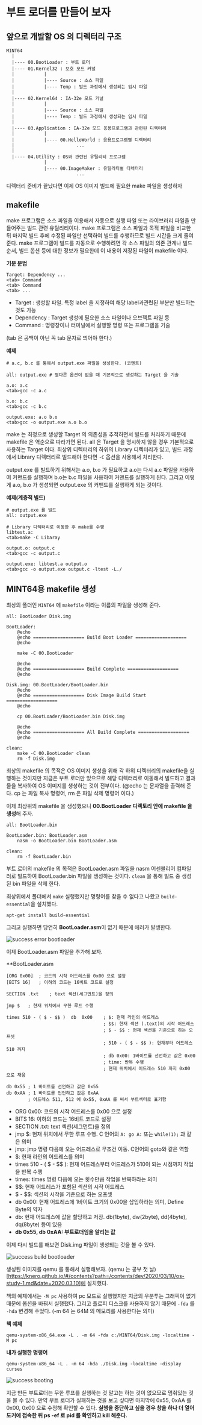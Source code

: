 # 부트 로더를 만들어 보자

## 앞으로 개발할 OS 의 디렉터리 구조

```
MINT64
  |
  |---- 00.BootLoader : 부트 로더
  |---- 01.Kernel32 : 보호 모드 커널
  |           |
  |           |---- Source : 소스 파일
  |           |---- Temp : 빌드 과정에서 생성되는 임시 파일
  |
  |---- 02.Kernel64 : IA-32e 모드 커널
  |           |
  |           |---- Source : 소스 파일
  |           |---- Temp : 빌드 과정에서 생성되는 임시 파일
  |
  |---- 03.Application : IA-32e 모드 응용프로그램과 관련된 디렉터리
  |           |
  |           |---- 00.HelloWorld : 응용프로그램별 디렉터리
  |                       ...
  |
  |---- 04.Utility : OS와 관련된 유틸리티 프로그램
              |
              |---- 00.ImageMaker : 유틸리티별 디렉터리
                          ...
```

디렉터리 준비가 끝났다면 이제 OS 이미지 빌드에 필요한 make 파일을 생성하자

## makefile

make 프로그램은 소스 파일을 이용해서 자동으로 실행 파일 또는 라이브러리 파일을 만들어주는 빌드 관련 유틸리티이다. make 프로그램은 소스 파일과 목적 파일을 비교한 뒤 마지막 빌드 후에 수정된 파일만 선택하여 빌드를 수행하므로 빌드 시간을 크게 줄여준다. make 프로그램이 빌드를 자동으로 수행하려면 각 소스 파일의 의존 관계나 빌드 순서, 빌드 옵션 등에 대한 정보가 필요한데 이 내용이 저장된 파일이 makefile 이다.

**기분 문법**
```
Target: Dependency ...
<tab> Command
<tab> Command
<tab> ...
```

- Target : 생성할 파일. 특정 label 을 지정하여 해당 label과관련된 부분만 빌드하는 것도 가능
- Dependency : Target 생성에 필요한 소스 파일이나 오브젝트 파일 등
- Command : 명령창이나 터미널에서 실행할 명령 또는 프로그램을 기술

(tab 은 공백이 아닌 꼭 tab 문자로 띄어야 한다.)

**예제**
```
# a.c, b.c 를 통해서 output.exe 파일을 생성한다. (코멘트)

all: output.exe # 별다른 옵션이 없을 때 기본적으로 생성하는 Target 을 기술

a.o: a.c
<tab>gcc -c a.c

b.o: b.c
<tab>gcc -c b.c

output.exe: a.o b.o
<tab>gcc -o output.exe a.o b.o
```

make 는 최정으로 생성할 Target 의 의존성을 추적하면서 빌드를 처리하기 때문에 makefile 은 역순으로 따라가면 된다. all 은 Target 을 명시하지 않을 경우 기본적으로 사용하는 Target 이다.
최상위 디렉터리의 하위의 Library 디렉터리가 있고, 빌드 과정에서 Library 디렉터리르 빌드해야 한다면 `-C` 옵션을 사용해서 처리한다.

output.exe 를 빌드하기 위해서는 a.o, b.o 가 필요하고 a.o는 다시 a.c 파일을 사용하여 커맨드를 실행하며 b.o는 b.c 파일을 사용하여 커맨드를 실행하게 된다. 그리고 이렇게 a.o, b.o 가 생성되면 output.exe 의 커맨드를 실행하게 되는 것이다.

**예제(계층적 빌드)**
```
# output.exe 를 빌드
all: output.exe

# Library 디렉터리로 이동한 후 make를 수행
libtest.a:
<tab>make -C Libaray

output.o: output.c
<tab>gcc -c output.c

output.exe: libtest.a output.o
<tab>gcc -o output.exe output.c -ltest -L./
```

## MINT64용 makefile 생성

최상의 폴더인 `MINT64` 에 `makefile` 이라는 이름의 파일을 생성해 준다.

```
all: BootLoader Disk.img

BootLoader:
	@echo
	@echo =================== Build Boot Loader ===================
	@echo

	make -C 00.BootLoader

	@echo
	@echo =================== Build Complete ===================
	@echo

Disk.img: 00.BootLoader/BootLoader.bin
	@echo
	@echo =================== Disk Image Build Start ===================
	@echo

	cp 00.BootLoader/BootLoader.bin Disk.img

	@echo
	@echo =================== All Build Complete ===================
	@echo

clean:
	make -C 00.BootLoader clean
	rm -f Disk.img
```

최상의 makefile 의 목적은 OS 이미지 생성을 위해 각 하위 디렉터리의 makefile을 실행하는 것이지만 지금은 부트 로더만 있으므로 해당 디렉터리로 이동해서 빌드하고 결과물을 복사하여 OS 이미지를 생성하는 것이 전부이다. (@echo 는 문자열을 출력해 준다. cp 는 파일 복사 명령어, rm 은 파일 삭제 명령어 이다.)

이제 최상위의 makefile 을 생성했으니 **00.BootLoader 디렉토리 안에 makefile 을 생성**해 주자.

```
all: BootLoader.bin

BootLoader.bin: BootLoader.asm
	nasm -o BootLoader.bin BootLoader.asm

clean:
	rm -f BootLoader.bin
```

부트 로더의 makefile 의 목적은 BootLoader.asm 파일을 nasm 어센블리어 컴파일러로 빌드하여 BootLoader.bin 파일을 생성하는 것이다.
`clean` 을 통해 빌드 중 생성된 bin 파일을 삭제 한다.

최상위에서 폴더에서 `make` 실행했지만 명령어를 찾을 수 없다고 나왔고 `build-essential`을 설치했다.

```
apt-get install build-essential
```

그리고 실행하면 당연히 **BootLoader.asm**이 없기 때문에 에러가 발생한다. 

![success error bootloader](//knero.github.io/contents/dev/2020/03/20/image/os-study-5-1.png)

이제 BootLoader.asm 파일을 추가해 보자.

**BootLoader.asm
```
[ORG 0x00]  ; 코드의 시작 어드레스를 0x00 으로 설정
[BITS 16]   ; 이하의 코드는 16비트 코드로 설정

SECTION .txt    ; text 섹션(세그먼트)을 정의

jmp $   ; 현재 위치에서 무한 루프 수행

times 510 - ( $ - $$ )  db  0x00    ; $: 현재 라인의 어드레스
                                    ; $$: 현재 섹션 (.text)의 시작 어드레스
                                    ; $ - $$ : 현재 섹션을 기준으로 하는 오프셋
                                    ; 510 - ( $ - $$ ): 현재부터 어드레스 510 까지
                                    ; db 0x00: 1바이트를 선언하고 값은 0x00
                                    ; time: 반복 수행
                                    ; 현재 위치에서 어드레스 510 까지 0x00 으로 채움

db 0x55 ; 1 바이트를 선언하고 값은 0x55
db 0xAA ; 1 바이트를 언언하고 값은 0xAA
        ; 어드레스 511, 512 에 0x55, 0xAA 를 써서 부트섹터로 표기함
```

- ORG 0x00: 코드의 시작 어드레스를 0x00 으로 설정
- BITS 16: 이하의 코드는 16비트 코드로 설정
- SECTION .txt: text 섹션(세그먼트)을 정의
- jmp $: 현재 위치에서 무한 루프 수행. C 언어의 ```A: go A:``` 또는 ```while(1);``` 과 같은 의미
- jmp: jmp 명령 다음에 오는 어드레스로 무조건 이동. C언어의 goto와 같은 역할
- $: 현재 라인의 어드레스를 의미
- times 510 - ( $ - $$ ): 현재 어드레스부터 어드레스가 510이 되는 시점까지 작업을 반복 수행
- times: times 명령 다음에 오는 횟수만큼 작업을 반복하라는 의미
- $$: 현재 어드레스가 포함된 섹션의 시작 어드레스
- $ - $$: 섹션의 시작을 기준으로 하는 오프셋
- db 0x00: 현재 어드레스에 1바이트 크기의 0x00을 삽입하라는 의미, Define Byte의 약자
- db: 현재 어드레스에 값을 할당하고 저장. db(1byte), dw(2byte), dd(4byte), dq(8byte) 등이 있음
- **db 0x55, db 0xAA: 부트로더임을 알리는 값**

이제 다시 빌드를 해보면 Disk.img 파일이 생성되는 것을 볼 수 있다.

![success build bootloader](//knero.github.io/contents/dev/2020/03/20/image/os-study-5-2.png)

생성된 이미지를 qemu 를 통해서 실행해보자. (qemu 는 공부 첫 날)[https://knero.github.io/#/contents?path=/contents/dev/2020/03/10/os-study-1.md&date=2020.03.10]에 설치했다.

책의 예제에서는 `-M pc` 사용하여 pc 모드로 실행했지만 지금의 우분투는 그래픽이 없기 때문에 옵션을 바꿔서 실행했다. 그리고 플로피 디스크를 사용하지 않기 때문에 `-fda` 를 `-hda` 변경해 주었다. (-m 64 는 64M 의 메모리를 사용한다는 의미)

**책 예제**
```
qemu-system-x86_64.exe -L . -m 64 -fda c:/MINT64/Disk.img -localtime -M pc
```

**내가 실행한 명령어**
```
qemu-system-x86_64 -L . -m 64 -hda ./Disk.img -localtime -display curses
```
![success booting](//knero.github.io/contents/dev/2020/03/20/image/os-study-5-3.png)

지금 만든 부트로더는 무한 루프를 실행하는 것 말고는 하는 것이 없으므로 멈춰있는 것을 볼 수 있다. 
만약 부트 로더가 실패하는 것을 보고 싶다면 마지막에 0x55, 0xAA 를 0x00, 0x00 으로 수정해 확인할 수 있다.
**실행을 중단하고 싶을 경우 창을 하나 더 열어 도커에 접속한 뒤 ps -ef 로 pid 를 확인하고 kill 해준다.**